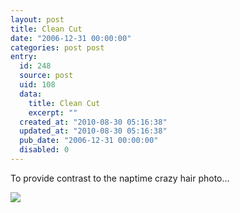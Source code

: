 ```yaml
---
layout: post
title: Clean Cut
date: "2006-12-31 00:00:00"
categories: post post
entry:
  id: 248
  source: post
  uid: 108
  data:
    title: Clean Cut
    excerpt: ""
  created_at: "2010-08-30 05:16:38"
  updated_at: "2010-08-30 05:16:38"
  pub_date: "2006-12-31 00:00:00"
  disabled: 0
---
```


To provide contrast to the naptime crazy hair photo...

<img src='/blog_images/marina_bath_15mos.jpg'>
